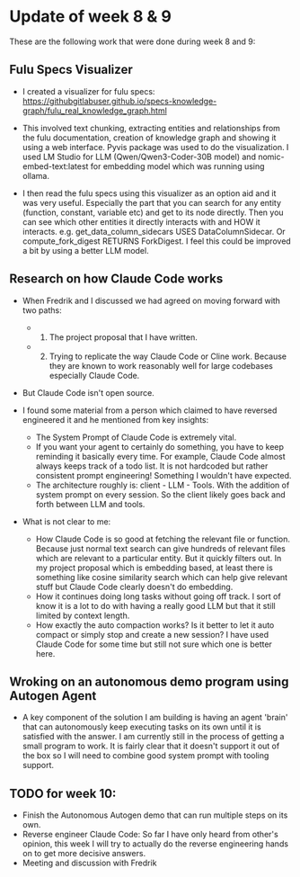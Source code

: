 # Update of week 8 & 9

These are the following work that were done during week 8 and 9:

## Fulu Specs Visualizer

- I created a visualizer for fulu specs: https://githubgitlabuser.github.io/specs-knowledge-graph/fulu_real_knowledge_graph.html 

- This involved text chunking, extracting entities and relationships from the fulu documentation, creation of knowledge graph and showing it using a web interface. Pyvis package was used to do the visualization. I used LM Studio for LLM (Qwen/Qwen3-Coder-30B model) and nomic-embed-text:latest for embedding model which was running using ollama. 

- I then read the fulu specs using this visualizer as an option aid and it was very useful. Especially the part that you can search for any entity (function, constant, variable etc) and get to its node directly. Then you can see which other entities it directly interacts with and HOW it interacts. e.g. get_data_column_sidecars USES DataColumnSidecar. Or compute_fork_digest RETURNS ForkDigest. I feel this could be improved a bit by using a better LLM model.

## Research on how Claude Code works

- When Fredrik and I discussed we had agreed on moving forward with two paths: 
    - 1. The project proposal that I have written. 
    - 2. Trying to replicate the way Claude Code or Cline work. Because they are known to work reasonably well for large codebases especially Claude Code.

- But Claude Code isn't open source.

- I found some material from a person which claimed to have reversed engineered it and he mentioned from key insights:
    - The System Prompt of Claude Code is extremely vital.
    - If you want your agent to certainly do something, you have to keep reminding it basically every time. For example, Claude Code almost always keeps track of a todo list. It is not hardcoded but rather consistent prompt engineering! Something I wouldn't have expected. 
    - The architecture roughly is: client - LLM - Tools. With the addition of system prompt on every session. So the client likely goes back and forth between LLM and tools. 

- What is not clear to me: 
    - How Claude Code is so good at fetching the relevant file or function. Because just normal text search can give hundreds of relevant files which are relevant to a particular entity. But it quickly filters out. In my project proposal which is embedding based, at least there is something like cosine similarity search which can help give relevant stuff but Claude Code clearly doesn't do embedding. 
    - How it continues doing long tasks without going off track. I sort of know it is a lot to do with having a really good LLM but that it still limited by context length. 
    - How exactly the auto compaction works? Is it better to let it auto compact or simply stop and create a new session? I have used Claude Code for some time but still not sure which one is better here. 

## Wroking on an autonomous demo program using Autogen Agent

- A key component of the solution I am building is having an agent 'brain' that can autonomously keep executing tasks on its own until it is satisfied with the answer. I am currently still in the process of getting a small program to work. It is fairly clear that it doesn't support it out of the box so I will need to combine good system prompt with tooling support. 


## TODO for week 10:

- Finish the Autonomous Autogen demo that can run multiple steps on its own.
- Reverse engineer Claude Code: So far I have only heard from other's opinion, this week I will try to actually do the reverse engineering hands on to get more decisive answers. 
- Meeting and discussion with Fredrik